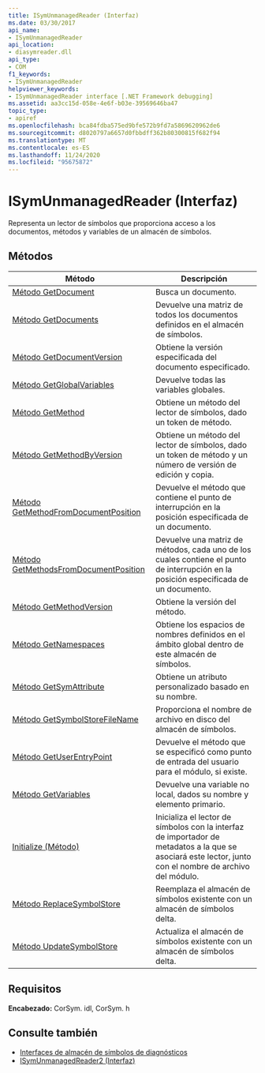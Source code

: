 ```yaml
---
title: ISymUnmanagedReader (Interfaz)
ms.date: 03/30/2017
api_name:
- ISymUnmanagedReader
api_location:
- diasymreader.dll
api_type:
- COM
f1_keywords:
- ISymUnmanagedReader
helpviewer_keywords:
- ISymUnmanagedReader interface [.NET Framework debugging]
ms.assetid: aa3cc15d-058e-4e6f-b03e-39569646ba47
topic_type:
- apiref
ms.openlocfilehash: bca84fdba575ed9bfe572b9fd7a5869620962de6
ms.sourcegitcommit: d8020797a6657d0fbbdff362b80300815f682f94
ms.translationtype: MT
ms.contentlocale: es-ES
ms.lasthandoff: 11/24/2020
ms.locfileid: "95675872"
---
```

# <a name="isymunmanagedreader-interface"></a>ISymUnmanagedReader (Interfaz)

Representa un lector de símbolos que proporciona acceso a los documentos, métodos y variables de un almacén de símbolos.  
  
## <a name="methods"></a>Métodos  
  
|Método|Descripción|  
|------------|-----------------|  
|[Método GetDocument](isymunmanagedreader-getdocument-method.md)|Busca un documento.|  
|[Método GetDocuments](isymunmanagedreader-getdocuments-method.md)|Devuelve una matriz de todos los documentos definidos en el almacén de símbolos.|  
|[Método GetDocumentVersion](isymunmanagedreader-getdocumentversion-method.md)|Obtiene la versión especificada del documento especificado.|  
|[Método GetGlobalVariables](isymunmanagedreader-getglobalvariables-method.md)|Devuelve todas las variables globales.|  
|[Método GetMethod](isymunmanagedreader-getmethod-method.md)|Obtiene un método del lector de símbolos, dado un token de método.|  
|[Método GetMethodByVersion](isymunmanagedreader-getmethodbyversion-method.md)|Obtiene un método del lector de símbolos, dado un token de método y un número de versión de edición y copia.|  
|[Método GetMethodFromDocumentPosition](isymunmanagedreader-getmethodfromdocumentposition-method.md)|Devuelve el método que contiene el punto de interrupción en la posición especificada de un documento.|  
|[Método GetMethodsFromDocumentPosition](isymunmanagedreader-getmethodsfromdocumentposition-method.md)|Devuelve una matriz de métodos, cada uno de los cuales contiene el punto de interrupción en la posición especificada de un documento.|  
|[Método GetMethodVersion](isymunmanagedreader-getmethodversion-method.md)|Obtiene la versión del método.|  
|[Método GetNamespaces](isymunmanagedreader-getnamespaces-method.md)|Obtiene los espacios de nombres definidos en el ámbito global dentro de este almacén de símbolos.|  
|[Método GetSymAttribute](isymunmanagedreader-getsymattribute-method.md)|Obtiene un atributo personalizado basado en su nombre.|  
|[Método GetSymbolStoreFileName](isymunmanagedreader-getsymbolstorefilename-method.md)|Proporciona el nombre de archivo en disco del almacén de símbolos.|  
|[Método GetUserEntryPoint](isymunmanagedreader-getuserentrypoint-method.md)|Devuelve el método que se especificó como punto de entrada del usuario para el módulo, si existe.|  
|[Método GetVariables](isymunmanagedreader-getvariables-method.md)|Devuelve una variable no local, dados su nombre y elemento primario.|  
|[Initialize (Método)](isymunmanagedreader-initialize-method.md)|Inicializa el lector de símbolos con la interfaz de importador de metadatos a la que se asociará este lector, junto con el nombre de archivo del módulo.|  
|[Método ReplaceSymbolStore](isymunmanagedreader-replacesymbolstore-method.md)|Reemplaza el almacén de símbolos existente con un almacén de símbolos delta.|  
|[Método UpdateSymbolStore](isymunmanagedreader-updatesymbolstore-method.md)|Actualiza el almacén de símbolos existente con un almacén de símbolos delta.|  
  
## <a name="requirements"></a>Requisitos  

 **Encabezado:** CorSym. idl, CorSym. h  
  
## <a name="see-also"></a>Consulte también

- [Interfaces de almacén de símbolos de diagnósticos](diagnostics-symbol-store-interfaces.md)
- [ISymUnmanagedReader2 (Interfaz)](isymunmanagedreader2-interface.md)
